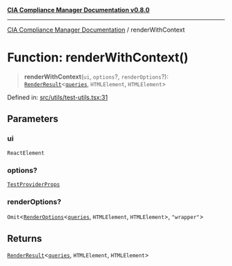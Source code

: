 [**CIA Compliance Manager Documentation v0.8.0**](../README.md)

***

[CIA Compliance Manager Documentation](../globals.md) / renderWithContext

# Function: renderWithContext()

> **renderWithContext**(`ui`, `options`?, `renderOptions`?): [`RenderResult`](../type-aliases/RenderResult.md)\<[`queries`](../namespaces/queries/README.md), `HTMLElement`, `HTMLElement`\>

Defined in: [src/utils/test-utils.tsx:31](https://github.com/Hack23/cia-compliance-manager/blob/fa2f95f029cdcd192b3882a37d0d34753edcd349/src/utils/test-utils.tsx#L31)

## Parameters

### ui

`ReactElement`

### options?

[`TestProviderProps`](../interfaces/TestProviderProps.md)

### renderOptions?

`Omit`\<[`RenderOptions`](../interfaces/RenderOptions.md)\<[`queries`](../namespaces/queries/README.md), `HTMLElement`, `HTMLElement`\>, `"wrapper"`\>

## Returns

[`RenderResult`](../type-aliases/RenderResult.md)\<[`queries`](../namespaces/queries/README.md), `HTMLElement`, `HTMLElement`\>
